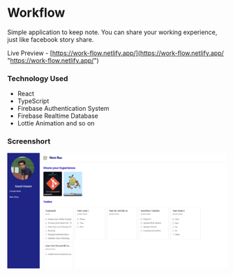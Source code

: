 # Workflow

Simple application to keep note. You can share your working experience, just like facebook story share.

Live Preview - [https://work-flow.netlify.app/](https://work-flow.netlify.app/ "https://work-flow.netlify.app/")

### Technology Used

- React
- TypeScript
- Firebase Authentication System
- Firebase Realtime Database
- Lottie Animation and so on

### Screenshort

![NotifyMe](https://raw.githubusercontent.com/saadh393/notify-me/main/screenshort.png "Notify Me")
